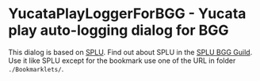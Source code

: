 # YucataPlayLoggerForBGG - Yucata play auto-logging dialog for BGG

This dialog is based on [SPLU](https://github.com/dazeysan/SPLU). Find out about SPLU in the [SPLU BGG Guild](https://www.boardgamegeek.com/guild/3403). Use it like SPLU except for the bookmark use one of the URL in folder `./Bookmarklets/`.
